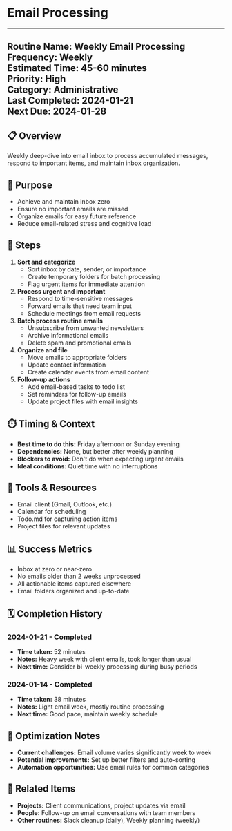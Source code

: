 # Email Processing

---
**Routine Name:** Weekly Email Processing  
**Frequency:** Weekly  
**Estimated Time:** 45-60 minutes  
**Priority:** High  
**Category:** Administrative  
**Last Completed:** 2024-01-21  
**Next Due:** 2024-01-28  
---

## 📋 Overview
Weekly deep-dive into email inbox to process accumulated messages, respond to important items, and maintain inbox organization.

## 🎯 Purpose
- Achieve and maintain inbox zero
- Ensure no important emails are missed
- Organize emails for easy future reference
- Reduce email-related stress and cognitive load

## 📝 Steps
1. **Sort and categorize**
   - Sort inbox by date, sender, or importance
   - Create temporary folders for batch processing
   - Flag urgent items for immediate attention
2. **Process urgent and important**
   - Respond to time-sensitive messages
   - Forward emails that need team input
   - Schedule meetings from email requests
3. **Batch process routine emails**
   - Unsubscribe from unwanted newsletters
   - Archive informational emails
   - Delete spam and promotional emails
4. **Organize and file**
   - Move emails to appropriate folders
   - Update contact information
   - Create calendar events from email content
5. **Follow-up actions**
   - Add email-based tasks to todo list
   - Set reminders for follow-up emails
   - Update project files with email insights

## ⏱️ Timing & Context
- **Best time to do this:** Friday afternoon or Sunday evening
- **Dependencies:** None, but better after weekly planning
- **Blockers to avoid:** Don't do when expecting urgent emails
- **Ideal conditions:** Quiet time with no interruptions

## 🔧 Tools & Resources
- Email client (Gmail, Outlook, etc.)
- Calendar for scheduling
- Todo.md for capturing action items
- Project files for relevant updates

## 📊 Success Metrics
- Inbox at zero or near-zero
- No emails older than 2 weeks unprocessed
- All actionable items captured elsewhere
- Email folders organized and up-to-date

## 🗓️ Completion History
### 2024-01-21 - Completed
- **Time taken:** 52 minutes
- **Notes:** Heavy week with client emails, took longer than usual
- **Next time:** Consider bi-weekly processing during busy periods

### 2024-01-14 - Completed
- **Time taken:** 38 minutes
- **Notes:** Light email week, mostly routine processing
- **Next time:** Good pace, maintain weekly schedule

## 🔄 Optimization Notes
- **Current challenges:** Email volume varies significantly week to week
- **Potential improvements:** Set up better filters and auto-sorting
- **Automation opportunities:** Use email rules for common categories

## 🔗 Related Items
- **Projects:** Client communications, project updates via email
- **People:** Follow-up on email conversations with team members
- **Other routines:** Slack cleanup (daily), Weekly planning (weekly) 